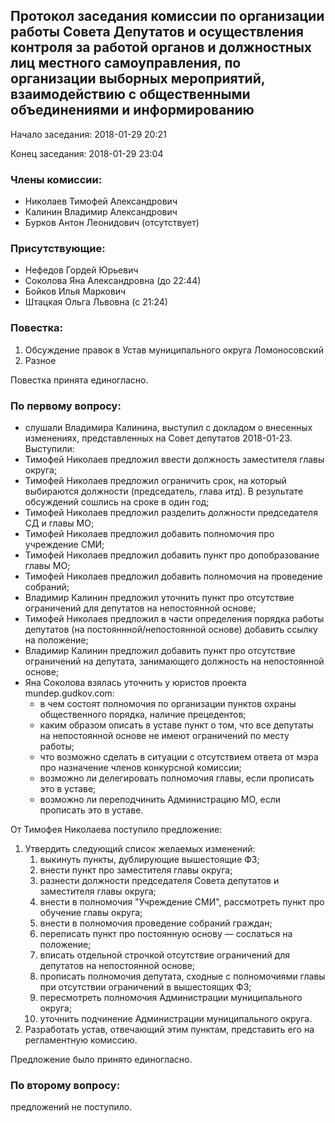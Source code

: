 ## Протокол заседания комиссии по организации работы Совета Депутатов и осуществления контроля за работой органов и должностных лиц местного самоуправления, по организации выборных мероприятий, взаимодействию с общественными объединениями и информированию

Начало заседания: 2018-01-29 20:21

Конец заседания: 2018-01-29 23:04

### Члены комиссии:
* Николаев Тимофей Александрович
* Калинин Владимир Александрович
* Бурков Антон Леонидович (отсутствует)

### Присутствующие:
* Нефедов Гордей Юрьевич
* Соколова Яна Александровна (до 22:44)
* Бойков Илья Маркович
* Штацкая Ольга Львовна (с 21:24)

### Повестка:
1. Обсуждение правок в Устав муниципального округа Ломоносовский
2. Разное

Повестка принята единогласно.

### По первому вопросу:
* слушали Владимира Калинина, выступил с докладом о внесенных изменениях, представленных на Совет депутатов 2018-01-23.
Выступили:
* Тимофей Николаев предложил ввести должность заместителя главы округа;
* Тимофей Николаев предложил ограничить срок, на который выбираются должности (председатель, глава итд). В результате обсуждений сошлись на сроке в один год;
* Тимофей Николаев предложил разделить должности председателя СД и главы МО;
* Тимофей Николаев предложил добавить полномочия про учреждение СМИ;
* Тимофей Николаев предложил добавить пункт про допобразование главы МО;
* Тимофей Николаев предложил добавить полномочия на проведение собраний;
* Владимир Калинин предложил уточнить пункт про отсутствие ограничений для депутатов на непостоянной основе;
* Тимофей Николаев предложил в части определения порядка работы депутатов (на постояннной/непостоянной основе) добавить ссылку на положение;
* Владимир Калинин предложил добавить пункт про отсутствие ограничений на депутата, занимающего должность на непостоянной основе;
* Яна Соколова взялась уточнить у юристов проекта mundep.gudkov.com:
    * в чем состоят полномочия по организации пунктов охраны общественного порядка, наличие прецедентов;
    * каким образом описать в уставе пункт о том, что все депутаты на непостоянной основе не имеют ограничений по месту работы;
    * что возможно сделать в ситуации с отсутствием ответа от мэра про назначение членов конкурсной комиссии;
    * возможно ли делегировать полномочия главы, если прописать это в уставе;
    * возможно ли переподчинить Администрацию МО, если прописать это в уставе.

От Тимофея Николаева поступило предложение:
1. Утвердить следующий список желаемых изменений:
    1. выкинуть пункты, дублирующие вышестоящие ФЗ;
    2. внести пункт про заместителя главы округа;
    3. разнести должности председателя Совета депутатов и заместителя главы округа;
    4. внести в полномочия "Учреждение СМИ", рассмотреть пункт про обучение главы округа;
    5. внести в полномочия проведение собраний граждан;
    6. переписать пункт про постоянную основу — сослаться на положение;
    7. вписать отдельной строчкой отсутствие ограничений для депутатов на непостоянной основе;
    8. прописать полномочия депутата, сходные с полномочиями главы при отсутствии ограничений в вышестоящих ФЗ;
    9. пересмотреть полномочия Администрации муниципального округа;
    10. уточнить подчинение Администрации муниципального округа.
2. Разработать устав, отвечающий этим пунктам, представить его на регламентную комиссию.

Предложение было принято единогласно.

### По второму вопросу:
предложений не поступило.